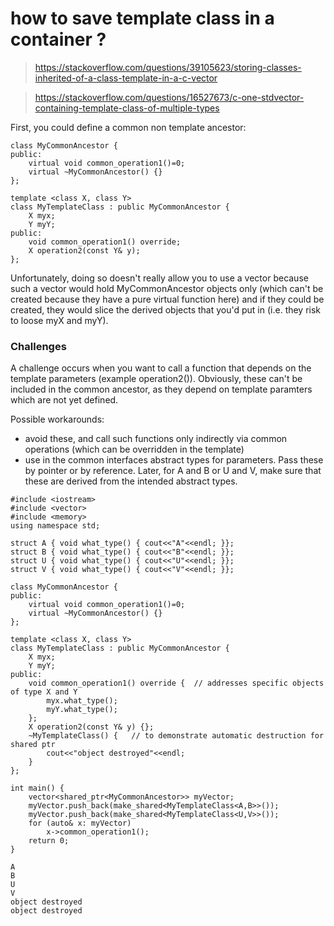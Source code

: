 # how to save template class in a container ?
> https://stackoverflow.com/questions/39105623/storing-classes-inherited-of-a-class-template-in-a-c-vector

> https://stackoverflow.com/questions/16527673/c-one-stdvector-containing-template-class-of-multiple-types

First, you could define a common non template ancestor:
~~~
class MyCommonAncestor {
public:  
    virtual void common_operation1()=0;
    virtual ~MyCommonAncestor() {}
}; 

template <class X, class Y> 
class MyTemplateClass : public MyCommonAncestor {
    X myx; 
    Y myY; 
public:  
    void common_operation1() override; 
    X operation2(const Y& y); 
};
~~~

Unfortunately, doing so doesn't really allow you to use a vector<MyCommonAncestor> because such a vector would hold MyCommonAncestor objects only (which can't be created because they have a pure virtual function here) and if they could be created, they would slice the derived objects that you'd put in (i.e. they risk to loose myX and myY).

### Challenges

A challenge occurs when you want to call a function that depends on the template parameters (example operation2()). Obviously, these can't be included in the common ancestor, as they depend on template paramters which are not yet defined.

Possible workarounds:

* avoid these, and call such functions only indirectly via common operations (which can be overridden in the template)
* use in the common interfaces abstract types for parameters. Pass these by pointer or by reference. Later, for A and B or U and V, make sure that these are derived from the intended abstract types.
~~~
#include <iostream>
#include <vector>
#include <memory>
using namespace std;
 
struct A { void what_type() { cout<<"A"<<endl; }};
struct B { void what_type() { cout<<"B"<<endl; }};
struct U { void what_type() { cout<<"U"<<endl; }};
struct V { void what_type() { cout<<"V"<<endl; }};
 
class MyCommonAncestor {
public:  
    virtual void common_operation1()=0;
    virtual ~MyCommonAncestor() {}
}; 
 
template <class X, class Y> 
class MyTemplateClass : public MyCommonAncestor {
    X myx; 
    Y myY; 
public:  
    void common_operation1() override {  // addresses specific objects of type X and Y
    	myx.what_type();
    	myY.what_type();
    }; 
    X operation2(const Y& y) {}; 
    ~MyTemplateClass() {   // to demonstrate automatic destruction for shared ptr
    	cout<<"object destroyed"<<endl;
    } 
};
 
int main() {
	vector<shared_ptr<MyCommonAncestor>> myVector; 
	myVector.push_back(make_shared<MyTemplateClass<A,B>>()); 
	myVector.push_back(make_shared<MyTemplateClass<U,V>>()); 
	for (auto& x: myVector)
	    x->common_operation1(); 
	return 0;
}
~~~

~~~
A
B
U
V
object destroyed
object destroyed
~~~
